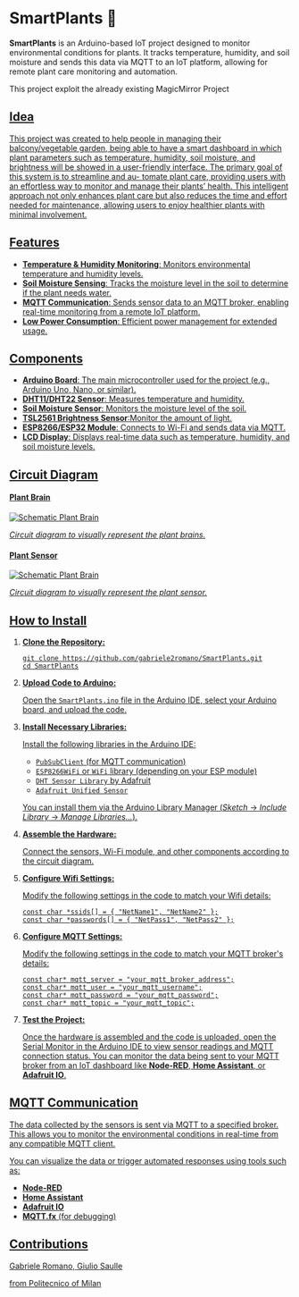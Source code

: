 <h1>SmartPlants 🌱</h1>
<p><strong>SmartPlants</strong> is an Arduino-based IoT project designed to monitor environmental conditions for
   plants. It tracks temperature, humidity, and soil moisture and sends this data via MQTT to an IoT platform,
   allowing for remote plant care monitoring and automation.
</p>
<p>This project exploit the already existing MagicMirror Project<a link href="https://github.com/MagicMirrorOrg/MagicMirror" target="_blank"/></p>
<h2>Idea</h2>
<p>This project was created to help people in managing their balcony/vegetable
   garden, being able to have a smart dashboard in which plant parameters such
   as temperature, humidity, soil moisture, and brightness will be showed in a
   user-friendly interface. The primary goal of this system is to streamline and au-
   tomate plant care, providing users with an effortless way to monitor and manage
   their plants’ health. This intelligent approach not only enhances plant care but
   also reduces the time and effort needed for maintenance, allowing users to enjoy
   healthier plants with minimal involvement.
</p>
<h2>Features</h2>
<ul>
   <li><strong>Temperature & Humidity Monitoring</strong>: Monitors environmental temperature and humidity
      levels.
   </li>
   <li><strong>Soil Moisture Sensing</strong>: Tracks the moisture level in the soil to determine if the plant
      needs water.
   </li>
   <li><strong>MQTT Communication</strong>: Sends sensor data to an MQTT broker, enabling real-time monitoring from
      a remote IoT platform.
   </li>
   <li><strong>Low Power Consumption</strong>: Efficient power management for extended usage.</li>
</ul>
<h2>Components</h2>
<ul>
   <li><strong>Arduino Board</strong>: The main microcontroller used for the project (e.g., Arduino Uno, Nano, or
      similar).
   </li>
   <li><strong>DHT11/DHT22 Sensor</strong>: Measures temperature and humidity.</li>
   <li><strong>Soil Moisture Sensor</strong>: Monitors the moisture level of the soil.</li>
   <li><strong>TSL2561 Brightness Sensor</strong>:Monitor the amount of light.</li>
   <li><strong>ESP8266/ESP32 Module</strong>: Connects to Wi-Fi and sends data via MQTT.</li>
   <li><strong>LCD Display</strong>: Displays real-time data such as temperature, humidity, and soil
      moisture levels.
   </li>
</ul>
<h2>Circuit Diagram</h2>
<h4>Plant Brain</h4>
<img src="https://github.com/gabriele2romano/SmartPlants/blob/main/schematic/plant_brain.png?raw=true" alt="Schematic Plant Brain">
<p><em>Circuit diagram to visually represent the plant brains.</em></p>
<h4>Plant Sensor</h4>
<img src="https://github.com/gabriele2romano/SmartPlants/blob/main/schematic/plant_sensor.png?raw=true" alt="Schematic Plant Brain">
<p><em>Circuit diagram to visually represent the plant sensor.</em></p>
<h2>How to Install</h2>
<ol>
   <li>
      <strong>Clone the Repository:</strong>
      <pre><code>git clone https://github.com/gabriele2romano/SmartPlants.git
cd SmartPlants</code></pre>
   </li>
   <li>
      <strong>Upload Code to Arduino:</strong>
      <p>Open the <code>SmartPlants.ino</code> file in the Arduino IDE, select your Arduino board, and upload the
         code.
      </p>
   </li>
   <li>
      <strong>Install Necessary Libraries:</strong>
      <p>Install the following libraries in the Arduino IDE:</p>
      <ul>
         <li><code>PubSubClient</code> (for MQTT communication)</li>
         <li><code>ESP8266WiFi</code> or <code>WiFi</code> library (depending on your ESP module)</li>
         <li><code>DHT Sensor Library</code> by Adafruit</li>
         <li><code>Adafruit Unified Sensor</code></li>
      </ul>
      <p>You can install them via the Arduino Library Manager (<em>Sketch</em> -> <em>Include Library</em> ->
         <em>Manage Libraries...</em>).
      </p>
   </li>
   <li>
      <strong>Assemble the Hardware:</strong>
      <p>Connect the sensors, Wi-Fi module, and other components according to the circuit diagram.</p>
   </li>
   <li>
      <strong>Configure Wifi Settings:</strong>
      <p>Modify the following settings in the code to match your Wifi details:</p>
      <pre><code>const char *ssids[] = { "NetName1", "NetName2" };
const char *passwords[] = { "NetPass1", "NetPass2" };</code></pre>
   </li>
   <li>
      <strong>Configure MQTT Settings:</strong>
      <p>Modify the following settings in the code to match your MQTT broker's details:</p>
      <pre><code>const char* mqtt_server = "your_mqtt_broker_address";
const char* mqtt_user = "your_mqtt_username";
const char* mqtt_password = "your_mqtt_password";
const char* mqtt_topic = "your_mqtt_topic";</code></pre>
   </li>
   <li>
      <strong>Test the Project:</strong>
      <p>Once the hardware is assembled and the code is uploaded, open the Serial Monitor in the Arduino IDE to
         view sensor readings and MQTT connection status. You can monitor the data being sent to your MQTT broker
         from an IoT dashboard like <strong>Node-RED</strong>, <strong>Home Assistant</strong>, or
         <strong>Adafruit IO</strong>.
      </p>
   </li>
</ol>
<h2>MQTT Communication</h2>
<p>The data collected by the sensors is sent via MQTT to a specified broker. This allows you to monitor the
   environmental conditions in real-time from any compatible MQTT client.
</p>
<p>You can visualize the data or trigger automated responses using tools such as:</p>
<ul>
   <li><strong>Node-RED</strong></li>
   <li><strong>Home Assistant</strong></li>
   <li><strong>Adafruit IO</strong></li>
   <li><strong>MQTT.fx</strong> (for debugging)</li>
</ul>
<!-- <h2>License</h2>
<p>This project is licensed under the MIT License. See the <a href="LICENSE">LICENSE</a> file for more details.</p> -->
<h2>Contributions</h2>
<p>
  Gabriele Romano, Giulio Saulle
  
</p>
<p>from Politecnico of Milan</p>
